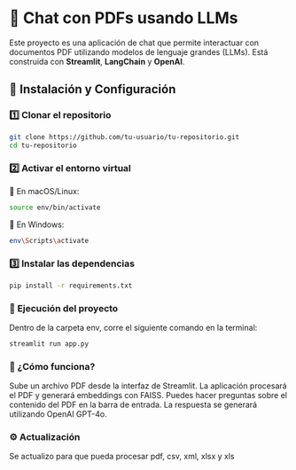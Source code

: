 # 📄 Chat con PDFs usando LLMs

Este proyecto es una aplicación de chat que permite interactuar con documentos PDF utilizando modelos de lenguaje grandes (LLMs). Está construida con **Streamlit**, **LangChain** y **OpenAI**.

## 🚀 Instalación y Configuración

### 1️⃣ Clonar el repositorio
```sh
git clone https://github.com/tu-usuario/tu-repositorio.git
cd tu-repositorio
```

### 2️⃣ Activar el entorno virtual
🔹 En macOS/Linux:
```sh
source env/bin/activate
```
🔹 En Windows:

```sh
env\Scripts\activate
```

### 3️⃣ Instalar las dependencias

```sh
pip install -r requirements.txt
```

### 🏃 Ejecución del proyecto
Dentro de la carpeta env, corre el siguiente comando en la terminal:
```sh
streamlit run app.py
```

### 📝 ¿Cómo funciona?
Sube un archivo PDF desde la interfaz de Streamlit.
La aplicación procesará el PDF y generará embeddings con FAISS.
Puedes hacer preguntas sobre el contenido del PDF en la barra de entrada.
La respuesta se generará utilizando OpenAI GPT-4o.

### ⚙️ Actualización 

Se actualizo para que pueda procesar pdf, csv, xml, xlsx y xls